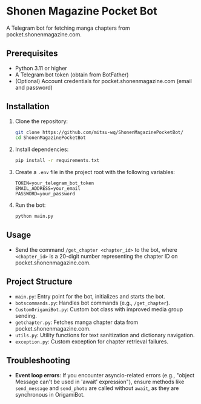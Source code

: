 # Shonen Magazine Pocket Bot
A Telegram bot for fetching manga chapters from pocket.shonenmagazine.com.

## Prerequisites

- Python 3.11 or higher
- A Telegram bot token (obtain from BotFather)
- (Optional) Account credentials for pocket.shonenmagazine.com (email and password)

## Installation

1. Clone the repository:

   ```bash
   git clone https://github.com/mitsu-wq/ShonenMagazinePocketBot/
   cd ShonenMagazinePocketBot
   ```

2. Install dependencies:

   ```bash
   pip install -r requirements.txt
   ```

3. Create a `.env` file in the project root with the following variables:

   ```env
   TOKEN=your_telegram_bot_token
   EMAIL_ADDRESS=your_email
   PASSWORD=your_password
   ```

4. Run the bot:

   ```bash
   python main.py
   ```

## Usage

- Send the command `/get_chapter <chapter_id>` to the bot, where `<chapter_id>` is a 20-digit number representing the chapter ID on pocket.shonenmagazine.com.

## Project Structure

- `main.py`: Entry point for the bot, initializes and starts the bot.
- `botscommands.py`: Handles bot commands (e.g., `/get_chapter`).
- `CustomOrigamiBot.py`: Custom bot class with improved media group sending.
- `getchapter.py`: Fetches manga chapter data from pocket.shonenmagazine.com.
- `utils.py`: Utility functions for text sanitization and dictionary navigation.
- `exception.py`: Custom exception for chapter retrieval failures.

## Troubleshooting

- **Event loop errors**: If you encounter asyncio-related errors (e.g., "object Message can't be used in 'await' expression"), ensure methods like `send_message` and `send_photo` are called without `await`, as they are synchronous in OrigamiBot.